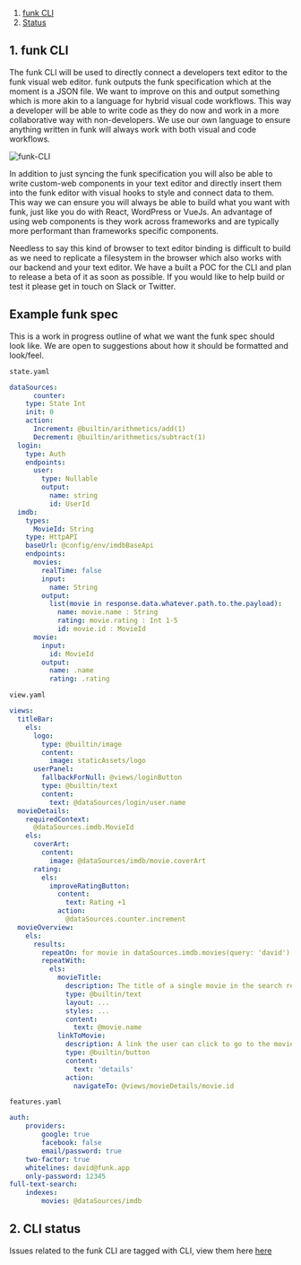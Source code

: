 1. [funk CLI](#1-funk-cli)
2. [Status](#5-cli-status)

## 1. funk CLI

The funk CLI will be used to directly connect a developers text editor to the funk visual web editor. funk outputs the funk specification which at the moment is a JSON file. We want to improve on this and output something which is more akin to a language for hybrid visual code workflows. This way a developer will be able to write code as they do now and work in a more collaborative way with non-developers. We use our own language to ensure anything written in funk will always work with both visual and code workflows.

![funk-CLI][funk-cli]

In addition to just syncing the funk specification you will also be able to write custom-web components in your text editor and directly insert them into the funk editor with visual hooks to style and connect data to them. This way we can ensure you will always be able to build what you want with funk, just like you do with React, WordPress or VueJs. An advantage of using web components is they work across frameworks and are typically more performant than frameworks specific components.

Needless to say this kind of browser to text editor binding is difficult to build as we need to replicate a filesystem in the browser which also works with our backend and your text editor. We have a built a POC for the CLI and plan to release a beta of it as soon as possible. If you would like to help build or test it please get in touch on Slack or Twitter.

## Example funk spec

This is a work in progress outline of what we want the funk spec should look like. We are open to suggestions about how it should be formatted and look/feel.

`state.yaml`

```yaml
dataSources:
      counter:
    type: State Int
    init: 0
    action:
      Increment: @builtin/arithmetics/add(1)
      Decrement: @builtin/arithmetics/subtract(1)
  login:
    type: Auth
    endpoints:
      user:
        type: Nullable
        output:
          name: string
          id: UserId
  imdb:
    types:
      MovieId: String
    type: HttpAPI
    baseUrl: @config/env/imdbBaseApi
    endpoints:
      movies:
        realTime: false
        input:
          name: String
        output:
          list(movie in response.data.whatever.path.to.the.payload):
            name: movie.name : String
            rating: movie.rating : Int 1-5
            id: movie.id : MovieId
      movie:
        input:
          id: MovieId
        output:
          name: .name
          rating: .rating
```

`view.yaml`

```yaml
views:
  titleBar:
    els:
      logo:
        type: @builtin/image
        content:
          image: staticAssets/logo
      userPanel:
        fallbackForNull: @views/loginButton
        type: @builtin/text
        content:
          text: @dataSources/login/user.name
  movieDetails:
    requiredContext:
      @dataSources.imdb.MovieId
    els:
      coverArt:
        content:
          image: @dataSources/imdb/movie.coverArt
      rating:
        els:
          improveRatingButton:
            content:
              text: Rating +1
            action:
              @dataSources.counter.increment
  movieOverview:
    els:
      results:
        repeatOn: for movie in dataSources.imdb.movies(query: 'david')
        repeatWith:
          els:
            movieTitle:
              description: The title of a single movie in the search results list
              type: @builtin/text
              layout: ...
              styles: ...
              content:
                text: @movie.name
            linkToMovie:
              description: A link the user can click to go to the movie
              type: @builtin/button
              content:
                text: 'details'
              action:
                navigateTo: @views/movieDetails/movie.id
```

`features.yaml`

```yaml
auth:
    providers:
        google: true
        facebook: false
        email/password: true
    two-factor: true
    whitelines: david@funk.app
    only-password: 12345
full-text-search:
    indexes:
        movies: @dataSources/imdb
```

## 2. CLI status

Issues related to the funk CLI are tagged with CLI, view them here [here](https://github.com/funk-team/funkLang/labels/CLI)

<!-- IMAGES -->

[funk-cli]: images/cli/funk-cli.png
